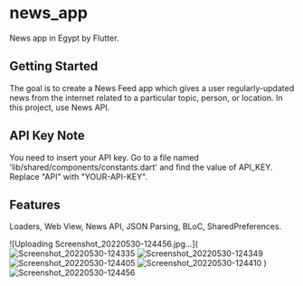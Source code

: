 # news_app

News app in Egypt by Flutter. 
## Getting Started

The goal is to create a News Feed app which gives a user regularly-updated news from the internet related to a particular topic, person, or location. In this project, use News API.

## API Key Note
You need to insert your API key. Go to a file named 'lib/shared/components/constants.dart' and find the value of API_KEY. Replace "API" with "YOUR-API-KEY".

## Features
 Loaders,
 Web View,
 News API,
 JSON Parsing,
 BLoC,
 SharedPreferences.

![Uploading Screenshot_20220530-124456.jpg…](![Screenshot_20220530-124335](https://user-images.githubusercontent.com/66007646/170976677-c45b1413-1d96-4a3a-be8e-0bbd451d2669.jpg)
![Screenshot_20220530-124349](https://user-images.githubusercontent.com/66007646/170976681-ccc46aa4-9fb8-442f-9e47-b920c9a7ff6f.jpg)
![Screenshot_20220530-124405](https://user-images.githubusercontent.com/66007646/170976688-1420bb7d-3198-458d-b254-59941187d7c5.jpg)
![Screenshot_20220530-124410](https://user-images.githubusercontent.com/66007646/170976690-ba25f054-4ab7-48f6-af15-1dfaeadb3d3c.jpg)
)![Screenshot_20220530-124456](https://user-images.githubusercontent.com/66007646/170976964-84929fa9-bb62-48d2-80fd-54995b769bc4.jpg)


